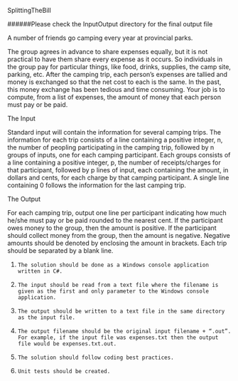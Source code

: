 SplittingTheBill

######Please check the InputOutput directory for the final output file

A number of friends go camping every year at provincial parks.

The group agrees in advance to share expenses equally, but it is not practical to have them share every expense as it occurs. So individuals in the group pay for particular things, like food, drinks, supplies, the camp site, parking, etc. After the camping trip, each person’s expenses are tallied and money is exchanged so that the net cost to each is the same. In the past, this money exchange has been tedious and time consuming. Your job is to compute, from a list of expenses, the amount of money that each person must pay or be paid.



The Input



Standard input will contain the information for several camping trips. The information for each trip consists of a line containing a positive integer, n, the number of peopling participating in the camping trip, followed by n groups of inputs, one for each camping participant.  Each groups consists of a line containing a positive integer, p, the number of receipts/charges for that participant, followed by p lines of input, each containing the amount, in dollars and cents, for each charge by that camping participant.  A single line containing 0 follows the information for the last camping trip.



The Output



For each camping trip, output one line per participant indicating how much he/she must pay or be paid rounded to the nearest cent.  If the participant owes money to the group, then the amount is positive.  If the participant should collect money from the group, then the amount is negative.  Negative amounts should be denoted by enclosing the amount in brackets.  Each trip should be separated by a blank line.

1.     The solution should be done as a Windows console application written in C#.



2.     The input should be read from a text file where the filename is given as the first and only parameter to the Windows console application.



3.     The output should be written to a text file in the same directory as the input file.



4.     The output filename should be the original input filename + “.out”.  For example, if the input file was expenses.txt then the output file would be expenses.txt.out.



5.     The solution should follow coding best practices.



6.     Unit tests should be created.

